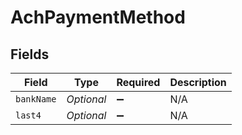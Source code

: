 # AchPaymentMethod


## Fields

| Field              | Type               | Required           | Description        |
| ------------------ | ------------------ | ------------------ | ------------------ |
| `bankName`         | *Optional<String>* | :heavy_minus_sign: | N/A                |
| `last4`            | *Optional<String>* | :heavy_minus_sign: | N/A                |